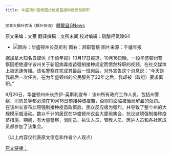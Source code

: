```yaml
---
title: 华盛顿州警察因拒绝疫苗接种而愤然辞职
---
```

`加拿大枫叶农场《枫叶快讯》` [轉載自GNews](https://gnews.org/zh-hans/1602015/)

原文采编：文莱 翻译撰稿：文所未闻     校对编辑：硫酸羟氯喹64

- ![](https://assets.gnews.org/wp-content/uploads/2021/10/hsd-edited.jpg)图左：华盛顿州长英斯利 图右：辞职警察
图片来源：千禧年报


据加拿大知名自媒体《千禧年报》10月17日报道，10月16日晚，一段华盛顿州警察因拒绝遵守该州关于新冠病毒疫苗强制接种规定而愤然辞职的视频，在社交媒体上被迅速传播。该名警察在完成其最后一班岗后，对外宣告这个消息说：“今天是我最后一次任务，在为华盛顿州的公民服务了22年之后，我却被（政府）要求离职。”

8月20日，华盛顿州州长杰伊-英斯利宣布：该州所有政府工作人员，包括州警察，消防员等都必须在10月18日前接种该疫苗，否则将面临被当局解雇的处罚。在该州长宣布此项强制接种疫苗政策后，民众反应极为强烈，并导致了整个州的大规模示威活动。数以千计的居民在华盛顿州议会大厦前集会，抗议这项强制接种疫苗措施。期间，有大量警察，消防员、执法人员、管教人员、医护人员和各社区成员都参加了该集会。

（以上内容仅代表原文信息和作者个人观点）

[原文链接：](https://thepostmillennial.com/watch-washington-state-trooper-resigns-over-vaccine-mandate-tells-gov-inslee-to-kiss-my-ass)
